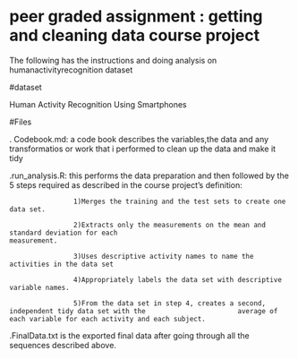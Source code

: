 # peer graded assignment : getting and cleaning data course project

The following has the instructions and doing analysis on humanactivityrecognition dataset

#dataset

Human Activity Recognition Using Smartphones

#Files

   . Codebook.md: a code book describes the variables,the data and any transformatios or work that i
   performed to clean up the data and make it tidy
   
   .run_analysis.R: this performs the data preparation and then followed by the 5 steps required as                         described in the course project’s definition:
   
                    1)Merges the training and the test sets to create one data set.
                    
                    2)Extracts only the measurements on the mean and standard deviation for each                                measurement.
                    
                    3)Uses descriptive activity names to name the activities in the data set
                    
                    4)Appropriately labels the data set with descriptive variable names.
                    
                    5)From the data set in step 4, creates a second, independent tidy data set with the                       average of each variable for each activity and each subject.    
                    
   .FinalData.txt is the exported final data after going through all the sequences described above.
